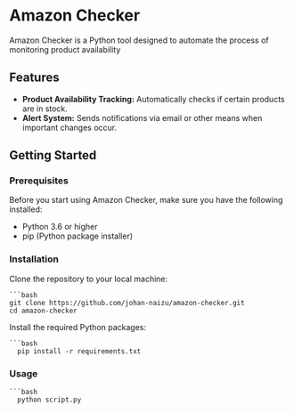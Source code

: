 # Amazon Checker

Amazon Checker is a Python tool designed to automate the process of monitoring product availability

## Features

- **Product Availability Tracking:** Automatically checks if certain products are in stock.
- **Alert System:** Sends notifications via email or other means when important changes occur.


## Getting Started

### Prerequisites

Before you start using Amazon Checker, make sure you have the following installed:
- Python 3.6 or higher
- pip (Python package installer)

### Installation

Clone the repository to your local machine:

    ```bash
    git clone https://github.com/johan-naizu/amazon-checker.git
    cd amazon-checker
Install the required Python packages:

    ```bash
      pip install -r requirements.txt


### Usage

    ```bash
      python script.py
